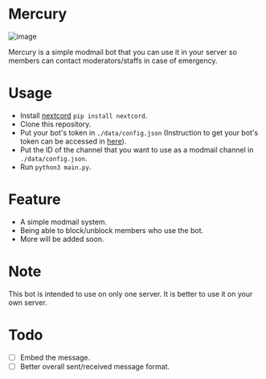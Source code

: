 # Mercury
![image](https://user-images.githubusercontent.com/60958064/145025976-2b235bd5-ca19-47c7-82c7-d1eed2fbba90.png)

Mercury is a simple modmail bot that you can use it in your server so members can contact moderators/staffs in case of emergency.

# Usage
- Install [nextcord](https://github.com/nextcord/nextcord) ``pip install nextcord``.
- Clone this repository.
- Put your bot's token in `./data/config.json` (Instruction to get your bot's token can be accessed in [here](https://gist.github.com/Jimmy-Blue/3893c88792a90c8a8faae4f025cf62b8)).
- Put the ID of the channel that you want to use as a modmail channel in `./data/config.json`.
- Run ``python3 main.py``.

# Feature
- A simple modmail system.
- Being able to block/unblock members who use the bot.
- More will be added soon.

# Note
This bot is intended to use on only one server. It is better to use it on your own server.

# Todo
- [ ] Embed the message.
- [ ] Better overall sent/received message format.

